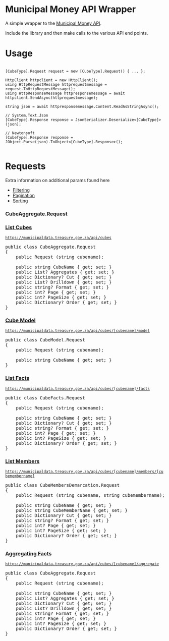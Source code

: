 Municipal Money API Wrapper
===

A simple wrapper to the [Municipal Money API](https://municipaldata.treasury.gov.za/docs). 

Include the library and then make calls to the various API end points.

# Usage

<pre><code class='language-cs'>
[CubeType].Request request = new [CubeType].Request(<args>) { ... };
	
HttpClient httpclient = new HttpClient();
using HttpRequestMessage httprequestmessage = request.ToHttpRequestMessage();
using HttpResponseMessage httpresponsemessage = await httpclient.SendAsync(httprequestmessage);

string json = await httpresponsemessage.Content.ReadAsStringAsync();

// System.Text.Json
[CubeType].Response response = JsonSerializer.Deserialize<[CubeType]>(json);

// Newtonsoft
[CubeType].Response response = JObject.Parse(json).ToObject<[CubeType].Response>();

</code></pre>

# Requests

Extra information on additional params found here
- [Filtering](https://municipaldata.treasury.gov.za/docs#cut)
- [Pagination](https://municipaldata.treasury.gov.za/docs#pagination)
- [Sorting](https://municipaldata.treasury.gov.za/docs#sort)

### CubeAggregate.Request

### [List Cubes](https://municipaldata.treasury.gov.za/docs#list-cubes) 
<code>https://municipaldata.treasury.gov.za/api/cubes</code>
<pre>
public class CubeAggregate.Request
{
	public Request (string cubename);

	public string CubeName { get; set; }
	public List<string>? Aggregates { get; set; }
	public Dictionary<string, object>? Cut { get; set; }
	public List<string>? Drilldown { get; set; }
	public string? Format { get; set; }
	public int? Page { get; set; }
	public int? PageSize { get; set; }
	public Dictionary<string, bool>? Order { get; set; }
}
</pre>

### [Cube Model](https://municipaldata.treasury.gov.za/docs#model) 
<code>https://municipaldata.treasury.gov.za/api/cubes/[cubename]/model</code>
<pre>
public class CubeModel.Request
{
	public Request (string cubename);

	public string CubeName { get; set; }
}
</pre>

### [List Facts](https://municipaldata.treasury.gov.za/docs#list-facts) 
<code>https://municipaldata.treasury.gov.za/api/cubes/[cubename]/facts</code>
<pre>
public class CubeFacts.Request
{
	public Request (string cubename);
	
	public string CubeName { get; set; }
	public Dictionary<string, object>? Cut { get; set; }
	public string? Format { get; set; }
	public int? Page { get; set; }
	public int? PageSize { get; set; }
	public Dictionary<string, bool>? Order { get; set; }
}
</pre>

### [List Members](https://municipaldata.treasury.gov.za/docs#list-members) 
<code>https://municipaldata.treasury.gov.za/api/cubes/[cubename]/members/[cubemembername]</code>
<pre>
public class CubeMembersDemarcation.Request
{
	public Request (string cubename, string cubemembername);

	public string CubeName { get; set; }
	public string CubeMemberName { get; set; }
	public Dictionary<string, object>? Cut { get; set; }
	public string? Format { get; set; }
	public int? Page { get; set; }
	public int? PageSize { get; set; }
	public Dictionary<string, bool>? Order { get; set; }
}
</pre>

### [Aggregating Facts](https://municipaldata.treasury.gov.za/docs#aggregate) 
<code>https://municipaldata.treasury.gov.za/api/cubes/[cubename]/aggregate</code>
<pre>
public class CubeAggregate.Request
{
	public Request (string cubename);

	public string CubeName { get; set; }
	public List<string>? Aggregates { get; set; }
	public Dictionary<string, object>? Cut { get; set; }
	public List<string>? Drilldown { get; set; }
	public string? Format { get; set; }
	public int? Page { get; set; }
	public int? PageSize { get; set; }
	public Dictionary<string, bool>? Order { get; set; }
}
</pre>